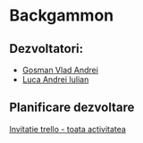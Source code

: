 # Backgammon

## Dezvoltatori:
* [Gosman Vlad Andrei](https://github.com/GosmanVlad)
* [Luca Andrei Iulian](https://github.com/andreiiulianluca)

## Planificare dezvoltare
[Invitatie trello - toata activitatea](https://trello.com/invite/b/nPRSpr78/659a35f7ce997bc6bd89f7389db8dd3e/backgammon-project)
